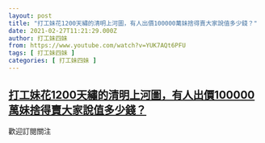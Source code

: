 ```yaml
---
layout: post
title: "打工妹花1200天繡的清明上河圖，有人出價100000萬妹捨得賣大家說值多少錢？"
date: 2021-02-27T11:21:29.000Z
author: 打工妹四妹
from: https://www.youtube.com/watch?v=YUK7AQt6PFU
tags: [ 打工妹四妹 ]
categories: [ 打工妹四妹 ]
---
```

<!--1614424889000-->
[打工妹花1200天繡的清明上河圖，有人出價100000萬妹捨得賣大家說值多少錢？](https://www.youtube.com/watch?v=YUK7AQt6PFU)
------

<div>
歡迎訂閱關注
</div>
